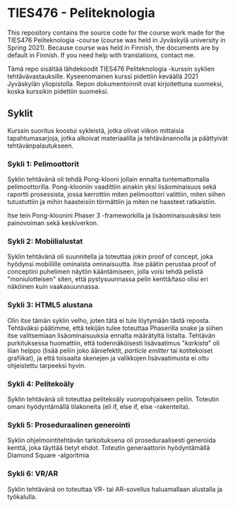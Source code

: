 # TIES476 - Peliteknologia
This repository contains the source code for the course work made for the TIES476 Peliteknologia -course (course was held in Jyväskylä university in Spring 2021).
Because course was held in Finnish, the documents are by default in Finnish. If you need help with translations, contact me.

Tämä repo sisältää lähdekoodit TIES476 Peliteknologia -kurssin syklien tehtävävastauksille. Kyseenomainen kurssi pidettiin keväällä 2021 Jyväskylän yliopistolla. 
Repon dokumentoinnit ovat kirjoitettuna suomeksi, koska kurssikin pidettiin suomeksi. 

## Syklit
Kurssin suoritus koostui sykleistä, jotka olivat viikon mittaisia tapahtumasarjoja, jotka alkoivat materiaalilla ja tehtävänannolla ja päättyivät tehtävänpalautukseen.
### Sykli 1: Pelimoottorit
Syklin tehtävänä oli tehdä Pong-klooni jollain ennalta tuntemattomalla pelimoottorilla. Pong-klooniin vaadittiin ainakin yksi lisäominaisuus sekä raportti prosessista, 
jossa kerrottiin miten pelimoottori valittiin, miten siihen tutustuttiin ja mihin haasteisiin törmättiin ja miten ne haasteet ratkaistiin.

Itse tein Pong-kloonini Phaser 3 -frameworkilla ja lisäominaisuuksiksi tein painovoiman sekä keskiverkon. 
### Sykli 2: Mobiilialustat
Syklin tehtävänä oli suunnitella ja toteuttaa jokin proof of concept, joka hyödynsi mobiilille ominaista ominaisuutta. Itse päätin perustaa proof of conceptini puhelimen näytön kääntämiseen, jolla voisi tehdä pelistä "moniulotteisen" siten, että pystysuunnassa pelin kenttä/taso olisi eri näköinen kuin vaakasuunnassa.

### Sykli 3: HTML5 alustana
Olin itse tämän syklin velho, joten tätä ei tule löytymään tästä reposta. Tehtäväksi päätimme, että tekijän tulee toteuttaa Phaserilla snake ja siihen itse valitsemiaan lisäominaisuuksia ennalta määrätyltä listalta. Tehtävän purkituksessa huomattiin, että todennäköisesti lisävaatimus "*karkista*" oli liian helppo (lisää peliin joko ääniefektit, *particle emitter* tai kotitekoiset grafiikat), ja että toisaalta skenejen ja valikkojen lisävaatimusta ei oltu ohjeistettu tarpeeksi hyvin.

### Sykli 4: Pelitekoäly
Syklin tehtävänä oli toteuttaa pelitekoäly vuoropohjaiseen peliin. Toteutin omani hyödyntämällä tilakoneita (eli if, else if, else -rakenteita). 

### Sykli 5: Proseduraalinen generointi
Syklin ohjelmointitehtävän tarkoituksena oli proseduraalisesti generoida kenttä, joka täyttää tietyt ehdot. Toteutin generaattorin hyödyntämällä Diamond Square -algoritmia

### Sykli 6: VR/AR
Syklin tehtävänä on toteuttaa VR- tai AR-sovellus haluamallaan alustalla ja työkalulla. 
